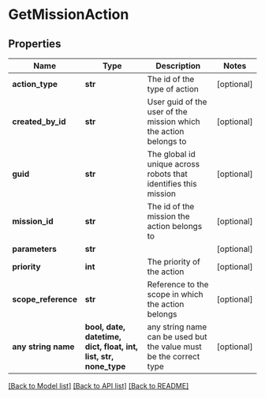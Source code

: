 # GetMissionAction


## Properties
Name | Type | Description | Notes
------------ | ------------- | ------------- | -------------
**action_type** | **str** | The id of the type of action | [optional] 
**created_by_id** | **str** | User guid of the user of the mission which the action belongs to | [optional] 
**guid** | **str** | The global id unique across robots that identifies this mission | [optional] 
**mission_id** | **str** | The id of the mission the action belongs to | [optional] 
**parameters** | **str** |  | [optional] 
**priority** | **int** | The priority of the action | [optional] 
**scope_reference** | **str** | Reference to the scope in which the action belongs | [optional] 
**any string name** | **bool, date, datetime, dict, float, int, list, str, none_type** | any string name can be used but the value must be the correct type | [optional]

[[Back to Model list]](../README.md#documentation-for-models) [[Back to API list]](../README.md#documentation-for-api-endpoints) [[Back to README]](../README.md)


